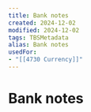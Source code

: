 ```yaml
---
title: Bank notes
created: 2024-12-02
modified: 2024-12-02
tags: TBSMetadata
alias: Bank notes
usedFor:
- "[[4730 Currency]]"
---
```

# Bank notes
